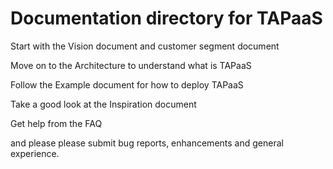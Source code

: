 # Documentation directory for TAPaaS

Start with the Vision document and customer segment document

Move on to the Architecture to understand what is TAPaaS

Follow the Example document for how to deploy TAPaaS

Take a good look at the Inspiration document

Get help from the FAQ

and please please submit bug reports, enhancements and general experience. 
